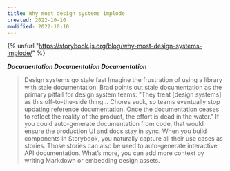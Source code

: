 ```yaml
---
title: Why most design systems implode
created: 2022-10-10
modified: 2022-10-10
---
```


{% unfurl "https://storybook.js.org/blog/why-most-design-systems-implode/" %}

***Documentation Documentation Documentation***
<sl-animated-image src="https://i.giphy.com/media/gtm6yZur9eRFoo1UvO/giphy360p.mp4)" alt="Steve Ballmer screaming Developers, Developers, Developers" ></sl-animated-image>

> Design systems go stale fast Imagine the frustration of using a library with stale documentation. Brad points out stale documentation as the primary pitfall for design system teams: "They treat [design systems] as this off-to-the-side thing… Chores suck, so teams eventually stop updating reference documentation. Once the documentation ceases to reflect the reality of the product, the effort is dead in the water." If you could auto-generate documentation from code, that would ensure the production UI and docs stay in sync. When you build components in Storybook, you naturally capture all their use cases as stories. Those stories can also be used to auto-generate interactive API documentation. What’s more, you can add more context by writing Markdown or embedding design assets.